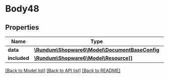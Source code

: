 # Body48

## Properties
Name | Type | Description | Notes
------------ | ------------- | ------------- | -------------
**data** | [**\Rundum\Shopware6\Model\DocumentBaseConfig**](DocumentBaseConfig.md) |  | [optional] 
**included** | [**\Rundum\Shopware6\Model\Resource[]**](Resource.md) |  | [optional] 

[[Back to Model list]](../../README.md#documentation-for-models) [[Back to API list]](../../README.md#documentation-for-api-endpoints) [[Back to README]](../../README.md)

